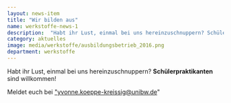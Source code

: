 ```yaml
---
layout: news-item
title: "Wir bilden aus"
name: werkstoffe-news-1
description:  "Habt ihr Lust, einmal bei uns hereinzuschnuppern? Schülerpraktikanten sind willkommen!"
category: aktuelles
image: media/werkstoffe/ausbildungsbetrieb_2016.png
department: werkstoffe
---
```


Habt ihr Lust, einmal bei uns hereinzuschnuppern? **Schülerpraktikanten** sind willkommen!

Meldet euch bei <a href="mailto:yvonne.koeppe-kreissig@unibw.de ">"yvonne.koeppe-kreissig@unibw.de"</a>

